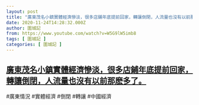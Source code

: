 ```yaml
---
layout: post
title: "廣東茂名小鎮實體經濟慘淡，很多店鋪年底提前回家，轉讓倒閉，人流量也沒有以前那麽多了。"
date: 2020-11-24T14:28:32.000Z
author: 圍城記
from: https://www.youtube.com/watch?v=W5G9lW5imb8
tags: [ 圍城記 ]
categories: [ 圍城記 ]
---
```

<!--1606228112000-->
[廣東茂名小鎮實體經濟慘淡，很多店鋪年底提前回家，轉讓倒閉，人流量也沒有以前那麽多了。](https://www.youtube.com/watch?v=W5G9lW5imb8)
------

<div>
#廣東情況 #實體經濟 #倒閉 #轉讓 #中國經濟
</div>
